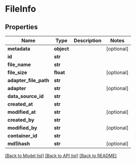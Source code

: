 # FileInfo

## Properties
Name | Type | Description | Notes
------------ | ------------- | ------------- | -------------
**metadata** | **object** |  | [optional] 
**id** | **str** |  | 
**file_name** | **str** |  | 
**file_size** | **float** |  | [optional] 
**adapter_file_path** | **str** |  | 
**adapter** | **str** |  | [optional] 
**data_source_id** | **str** |  | 
**created_at** | **str** |  | 
**modified_at** | **str** |  | [optional] 
**created_by** | **str** |  | 
**modified_by** | **str** |  | [optional] 
**container_id** | **str** |  | 
**md5hash** | **str** |  | [optional] 

[[Back to Model list]](../README.md#documentation-for-models) [[Back to API list]](../README.md#documentation-for-api-endpoints) [[Back to README]](../README.md)


